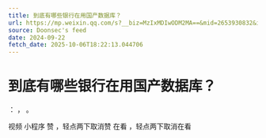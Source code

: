 ```yaml
---
title: 到底有哪些银行在用国产数据库？
url: https://mp.weixin.qq.com/s?__biz=MzIxMDIwODM2MA==&mid=2653930832&idx=1&sn=51495a167d618b11943565e43df5b577
source: Doonsec's feed
date: 2024-09-22
fetch_date: 2025-10-06T18:22:13.044706
---
```


# 到底有哪些银行在用国产数据库？

：
，
。

视频
小程序
赞
，轻点两下取消赞
在看
，轻点两下取消在看